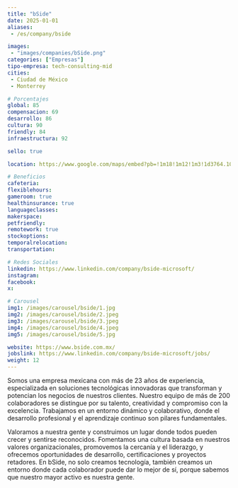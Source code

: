 ```yaml
---
title: "bSide"
date: 2025-01-01
aliases:
 - /es/company/bside

images:
 - "images/companies/bSide.png"
categories: ["Empresas"]
tipo-empresa: tech-consulting-mid
cities: 
 - Ciudad de México
 - Monterrey

# Porcentajes  
global: 85
compensacion: 69
desarrollo: 86
cultura: 90
friendly: 84
infraestructura: 92 

sello: true

location: https://www.google.com/maps/embed?pb=!1m18!1m12!1m3!1d3764.10999447947!2d-99.19095412501497!3d19.36438938190053!2m3!1f0!2f0!3f0!3m2!1i1024!2i768!4f13.1!3m3!1m2!1s0x85d1ff8a3fcf5c01%3A0x54532990f905d7b4!2sbSide!5e0!3m2!1ses-419!2smx!4v1738013493174!5m2!1ses-419!2smx

# Beneficios
cafeteria: 
flexiblehours: 
gameroom: true
healthinsurance: true
languageclasses: 
makerspace: 
petfriendly: 
remotework: true
stockoptions: 
temporalrelocation: 
transportation: 

# Redes Sociales
linkedin: https://www.linkedin.com/company/bside-microsoft/
instagram: 
facebook: 
x: 

# Carousel
img1: /images/carousel/bside/1.jpg 
img2: /images/carousel/bside/2.jpeg
img3: /images/carousel/bside/3.jpeg
img4: /images/carousel/bside/4.jpeg
img5: /images/carousel/bside/5.jpg

website: https://www.bside.com.mx/
jobslink: https://www.linkedin.com/company/bside-microsoft/jobs/
weight: 12
---
```


Somos una empresa mexicana con más de 23 años de experiencia, especializada en soluciones tecnológicas innovadoras que transforman y potencian los negocios de nuestros clientes. 
Nuestro equipo de más de 200 colaboradores se distingue por su talento, creatividad y compromiso con la excelencia. Trabajamos en un entorno dinámico y colaborativo, donde el desarrollo profesional y el aprendizaje continuo son pilares fundamentales.

Valoramos a nuestra gente y construimos un lugar donde todos pueden crecer y sentirse reconocidos. Fomentamos una cultura basada en nuestros valores organizacionales, promovemos la cercanía y el liderazgo, y ofrecemos oportunidades de desarrollo, certificaciones y proyectos retadores.
En bSide, no solo creamos tecnología, también creamos un entorno donde cada colaborador puede dar lo mejor de sí, porque sabemos que nuestro mayor activo es nuestra gente.
